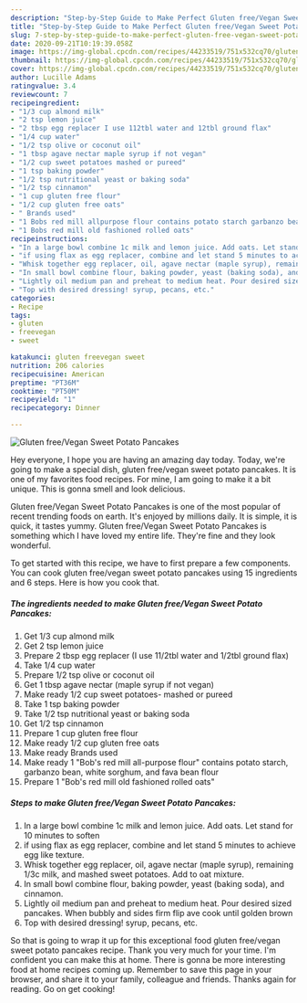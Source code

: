 ```yaml
---
description: "Step-by-Step Guide to Make Perfect Gluten free/Vegan Sweet Potato Pancakes"
title: "Step-by-Step Guide to Make Perfect Gluten free/Vegan Sweet Potato Pancakes"
slug: 7-step-by-step-guide-to-make-perfect-gluten-free-vegan-sweet-potato-pancakes
date: 2020-09-21T10:19:39.058Z
image: https://img-global.cpcdn.com/recipes/44233519/751x532cq70/gluten-freevegan-sweet-potato-pancakes-recipe-main-photo.jpg
thumbnail: https://img-global.cpcdn.com/recipes/44233519/751x532cq70/gluten-freevegan-sweet-potato-pancakes-recipe-main-photo.jpg
cover: https://img-global.cpcdn.com/recipes/44233519/751x532cq70/gluten-freevegan-sweet-potato-pancakes-recipe-main-photo.jpg
author: Lucille Adams
ratingvalue: 3.4
reviewcount: 7
recipeingredient:
- "1/3 cup almond milk"
- "2 tsp lemon juice"
- "2 tbsp egg replacer I use 112tbl water and 12tbl ground flax"
- "1/4 cup water"
- "1/2 tsp olive or coconut oil"
- "1 tbsp agave nectar maple syrup if not vegan"
- "1/2 cup sweet potatoes mashed or pureed"
- "1 tsp baking powder"
- "1/2 tsp nutritional yeast or baking soda"
- "1/2 tsp cinnamon"
- "1 cup gluten free flour"
- "1/2 cup gluten free oats"
- " Brands used"
- "1 Bobs red mill allpurpose flour contains potato starch garbanzo bean white sorghum and fava bean flour"
- "1 Bobs red mill old fashioned rolled oats"
recipeinstructions:
- "In a large bowl combine 1c milk and lemon juice. Add oats. Let stand for 10 minutes to soften"
- "if using flax as egg replacer, combine and let stand 5 minutes to achieve egg like texture."
- "Whisk together egg replacer, oil, agave nectar (maple syrup), remaining 1/3c milk, and mashed sweet potatoes. Add to oat mixture."
- "In small bowl combine flour, baking powder, yeast (baking soda), and cinnamon."
- "Lightly oil medium pan and preheat to medium heat. Pour desired sized pancakes. When bubbly and sides firm flip ave cook until golden brown"
- "Top with desired dressing! syrup, pecans, etc."
categories:
- Recipe
tags:
- gluten
- freevegan
- sweet

katakunci: gluten freevegan sweet 
nutrition: 206 calories
recipecuisine: American
preptime: "PT36M"
cooktime: "PT50M"
recipeyield: "1"
recipecategory: Dinner

---
```



![Gluten free/Vegan Sweet Potato Pancakes](https://img-global.cpcdn.com/recipes/44233519/751x532cq70/gluten-freevegan-sweet-potato-pancakes-recipe-main-photo.jpg)

Hey everyone, I hope you are having an amazing day today. Today, we're going to make a special dish, gluten free/vegan sweet potato pancakes. It is one of my favorites food recipes. For mine, I am going to make it a bit unique. This is gonna smell and look delicious.

Gluten free/Vegan Sweet Potato Pancakes is one of the most popular of recent trending foods on earth. It's enjoyed by millions daily. It is simple, it is quick, it tastes yummy. Gluten free/Vegan Sweet Potato Pancakes is something which I have loved my entire life. They're fine and they look wonderful.




To get started with this recipe, we have to first prepare a few components. You can cook gluten free/vegan sweet potato pancakes using 15 ingredients and 6 steps. Here is how you cook that.

##### The ingredients needed to make Gluten free/Vegan Sweet Potato Pancakes:

1. Get 1/3 cup almond milk
1. Get 2 tsp lemon juice
1. Prepare 2 tbsp egg replacer (I use 11/2tbl water and 1/2tbl ground flax)
1. Take 1/4 cup water
1. Prepare 1/2 tsp olive or coconut oil
1. Get 1 tbsp agave nectar (maple syrup if not vegan)
1. Make ready 1/2 cup sweet potatoes- mashed or pureed
1. Take 1 tsp baking powder
1. Take 1/2 tsp nutritional yeast or baking soda
1. Get 1/2 tsp cinnamon
1. Prepare 1 cup gluten free flour
1. Make ready 1/2 cup gluten free oats
1. Make ready  Brands used
1. Make ready 1 &#34;Bob&#39;s red mill all-purpose flour&#34; contains potato starch, garbanzo bean, white sorghum, and fava bean flour
1. Prepare 1 &#34;Bob&#39;s red mill old fashioned rolled oats&#34;




##### Steps to make Gluten free/Vegan Sweet Potato Pancakes:

1. In a large bowl combine 1c milk and lemon juice. Add oats. Let stand for 10 minutes to soften
1. if using flax as egg replacer, combine and let stand 5 minutes to achieve egg like texture.
1. Whisk together egg replacer, oil, agave nectar (maple syrup), remaining 1/3c milk, and mashed sweet potatoes. Add to oat mixture.
1. In small bowl combine flour, baking powder, yeast (baking soda), and cinnamon.
1. Lightly oil medium pan and preheat to medium heat. Pour desired sized pancakes. When bubbly and sides firm flip ave cook until golden brown
1. Top with desired dressing! syrup, pecans, etc.




So that is going to wrap it up for this exceptional food gluten free/vegan sweet potato pancakes recipe. Thank you very much for your time. I'm confident you can make this at home. There is gonna be more interesting food at home recipes coming up. Remember to save this page in your browser, and share it to your family, colleague and friends. Thanks again for reading. Go on get cooking!
